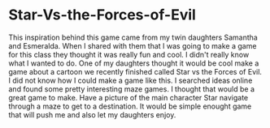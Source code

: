 # Star-Vs-the-Forces-of-Evil
This inspiration behind this game came from my twin daughters Samantha and Esmeralda. When I shared with them that I was going to make a game for this class
they thought it was really fun and cool. I didn't really know what I wanted to do. One of my daughters thought it would be cool make a game about a cartoon we
recently finished called Star vs the Forces of Evil. I did not know how I could make a game like this. I searched ideas online and found some pretty interesting 
maze games. I thought that would be a great game to make. Have a picture of the main character Star navigate through a maze to get to a destination. It would be simple
enought game that will push me and also let my daughters enjoy.
